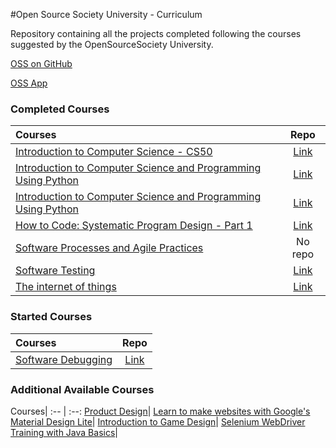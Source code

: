 #Open Source Society University - Curriculum

Repository containing all the projects completed following the courses suggested by the OpenSourceSociety University.

[OSS on GitHub](https://github.com/open-source-society/computer-science)

[OSS App](https://ossu.firebaseapp.com/#/profile/github:7750769)

### Completed Courses

Courses | Repo
:-- | :--:
[Introduction to Computer Science - CS50](https://www.edx.org/course/introduction-computer-science-harvardx-cs50x#!)| [Link](https://github.com/NicolaFerracin/oss/tree/master/Introduction%20to%20Computer%20Science)
[Introduction to Computer Science and Programming Using Python](https://www.edx.org/course/introduction-computer-science-mitx-6-00-1x-8#!)| [Link](https://github.com/NicolaFerracin/oss/tree/master/Introduction%20to%20Computer%20Science%20and%20Programming%20Using%20Python)
[Introduction to Computer Science and Programming Using Python](https://www.edx.org/course/introduction-computer-science-mitx-6-00-1x-8#!)| [Link](https://github.com/NicolaFerracin/oss/tree/master/Introduction%20to%20Computer%20Science%20and%20Programming%20Using%20Python)
[How to Code: Systematic Program Design - Part 1](https://www.edx.org/course/how-code-systematic-program-design-part-ubcx-spd1x)| [Link](https://github.com/NicolaFerracin/oss/tree/master/How%20to%20Code%20Systematic%20Program%20Design%20-%20Part%201)
[Software Processes and Agile Practices](https://www.coursera.org/learn/software-processes-and-agile-practices)| No repo
[Software Testing](https://www.udacity.com/course/software-testing--cs258)|[Link](https://github.com/NicolaFerracin/oss/tree/master/Software%20Testing)
[The internet of things](https://www.futurelearn.com/courses/internet-of-things)|[Link](https://github.com/NicolaFerracin/oss/tree/master/The%20Internet%20of%20Things)

### Started Courses

Courses| Repo
:-- | :--:
[Software Debugging](https://www.udacity.com/course/software-debugging--cs259) |[Link](https://github.com/NicolaFerracin/ComputerScience/tree/master/Software%20Debugging)

### Additional Available Courses

Courses|
:-- | :--:
[Product Design](https://www.udacity.com/course/viewer#!/c-ud509/l-4290398958/m-4301098544)|
[Learn to make websites with Google's Material Design Lite](https://www.udemy.com/learn-googles-material-design-lite/)|
[Introduction to Game Design](https://www.edx.org/course/introduction-game-design-mitx-11-126x-0)|
[Selenium WebDriver Training with Java Basics](https://www.udemy.com/selenium-training/)|
